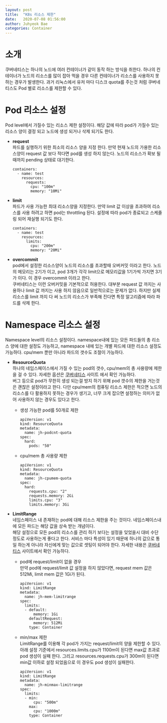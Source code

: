 ```yaml
---
layout: post
title:  "K8s 리소스 제한"
date:   2020-07-08 01:56:00
author: Juhyeok Bae
categories: Container
---
```

# 소개
쿠버네티스는 하나의 노드에 여러 컨테이너가 같이 동작 하는 방식을 취한다. 하나의 컨테이너가 노드의 리소스를 많이 잡아 먹을 경우 다른 컨테이너가 리소스를 사용하지 못하는 경우가 발생한다. 과거 리눅스에서 유저 마다 디스크 quota를 주는것 처럼 쿠버네티스도 Pod 별로 리소스를 제한할 수 있다.

# Pod 리소스 설정
Pod level에서 가질수 있는 리소스 제한 설정이다. 해당 값에 따라 pod가 가질수 있는 리소스 양이 결정 되고 노드에 생성 되거나 삭제 되기도 한다.

- **request**  
  파드를 실행하기 위한 최소의 리소스 양을 지정 한다. 만약 현재 노드의 가용한 리소스양이 request 값 보다 적다면 pod를 생성 하지 않는다. 노드의 리소스가 확보 될때까지 pending 상태로 대기한다.  
    ```
    containers:
      - name: test
        resources:
          requests:
            cpu: "100m"
            memory: "10Mi"
    ```

- **limit**  
  파드가 사용 가능한 최대 리소스양을 지정한다. 만약 limit 값 이상을 초과하여 리소스를 사용 하려고 하면 pod는 throttling 된다. 설정에 따라 pod가 종료되고 스케줄링 되어 재실행 되기도 한다.  
    ```
    containers:
      - name: test
        resources:
          limits:
            cpu: "200m"
            memory: "20Mi"
    ```

- **overcommit**  
  pod에서 설정한 리소스양이 노드의 리소스를 초과할때 오버커밋 이라고 한다. 노드의 메모리는 2기가 이고, pod 3개가 각각 limit으로 메모리값을 1기가씩 가지면 3기가 이다. 이 경우 overcommit 이라고 한다.  
  쿠버네티스는 이런 오버커밋을 기본적으로 허용한다. 대부분 request 값 까지는 사용하나 limit 값 까지는 사용 하지 않음으로 일반적으로는 문제가 없다. 하지만 실제 리소스를 limit 까지 다 써 노드의 리소스가 부족해 진다면 특정 알고리즘에 따라 파드를 삭제 한다.

# Namespace 리소스 설정
Namespace level의 리소스 설정이다. namespace내에 있는 모든 파드들의 총 리소스 양에 대한 설정도 가능하고, namespace 내에 있는 개별 파드에 대한 리소스 설정도 가능하다. cpu/mem 뿐만 아니라 파드의 갯수도 조절이 가능하다.

- **ResourceQuota**  
  하나의 네임스페이스에서 가질 수 있는 pod의 갯수, cpu/mem의 총 사용량에 제한을 걸 수 있다. 자세한 옵션은 [쿠버네티스](https://kubernetes.io/ko/docs/concepts/policy/resource-quotas/) 사이트 에서 확인 가능하다.  
  버그 등으로 pod가 무한히 생성 되는걸 방지 하기 위해 pod 갯수의 제한을 거는것은 괜찮은 설정이라고 한다. 다만 cpu/mem의 컴퓨팅 리소스 제한은 적으면 노드의 리소스를 다 활용하지 못하는 경우가 생기고, 너무 크게 잡으면 설정하는 의미가 없어 사용하지 않는 경우도 있다고 한다.

  - 생성 가능한 pod를 50개로 제한  
    ```
    apiVersion: v1
    kind: ResourceQuota
    metadata:
      name: jh-podcnt-quota
    spec:
      hard:
        pods: "50"
    ```
  - cpu/mem 총 사용량 제한  
    ```
    apiVersion: v1
    kind: ResourceQuota
    metadata:
      name: jh-cpumem-quota
    spec:
      hard:
        requests.cpu: "2"
        requests.memory: 2Gi
        limits.cpu: "3"
        limits.memory: 3Gi
    ```

- **LimitRange**  
  네임스페이스 내 존재하는 pod에 대해 리소스 제한을 주는 것이다. 네임스페이스내에 모든 파드는 해당 값을 상속 받는 개념이다.  
  해당 설정으로 모든 pod의 리소스를 관리 하기 보다는 설정을 잊었을시 대비 수단 정도로 사용하는게 좋다고 한다. 서비스 마다 특성이 있기 때문에 하나의 값으로 통일 하는게 아니라 자신에게 맞는 값으로 셋팅이 되어야 한다.
  자세한 내용은 [쿠버네티스](https://kubernetes.io/ko/docs/tasks/administer-cluster/manage-resources/memory-default-namespace/) 사이트에서 확인 가능하다.

  - pod에 request/limit이 없을 경우  
    만약 pod에 request/limit 값 설정을 하지 않았다면, request mem 값은 512Mi, limit mem 값은 1Gi가 된다.  
      ```
      apiVersion: v1
      kind: LimitRange
      metadata:
        name: jh-mem-limitrange
      spec:
        limits:
        - default:
            memory: 1Gi
          defaultRequest:
            memory: 512Mi
          type: Container
      ```

  - min/max 제한  
    LimitRange를 이용해 각 pod가 가지는 request/limit의 양을 제한할 수 있다.  
    아래 설정 기준에서 resources.limits.cpu가 1100m이 된다면 max값 초과로 pod 생성이 실패 한다. 그리고 resources.requests.cpu가 300m이 된다면 min값 이하로 설정 되었음으로 이 경우도 pod 생성이 실패한다.  
      ```
      apiVersion: v1
      kind: LimitRange
      metadata:
        name: jh-minmax-limitrange
      spec:
        limits:
        - min:
            cpu: "500m"
          max:
            cpu: "1000m"
          type: Container
      ```
